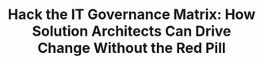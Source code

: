 ---
id: "hack-the-it-governance-matrix"
title: "Hack the IT Governance Matrix: How Solution Architects Can Drive Change Without the Red Pill"
shortDescription: "Discover the current state of AI and its impact on industries and society. Join the conversation and share your thoughts on the future of AI. Come learn, ask questions, and prepare for the future!"
description: "Neo had to take the red pill to hack the Matrix. But as solution architects, you don't need any pills to hack IT governance! In this presentation, we'll explore how you can drive change in IT governance as a solution architect, even without direct authority. We'll show you how to leverage your ninja solution architecture skills to build consensus, foster collaboration, and achieve meaningful change across the organization. So, put down the pills, and join us for a fun and informative session!"
deliveredAt:
- title: Prairie Dev Con 2023 (Regina)
  date:
  location: Regina, SK, Canada
  files:
  - description: Slides (PDF)
    url: https://cocobokostudios-my.sharepoint.com/:b:/p/david/ETI6nut03XpIswy-GNDNj8cBgi3mm0P7_qEr0DmCg-GulA?e=GnheXP
- title: Prairie Dev Con 2023 (Winnipeg)
  date:
  location: Winnipeg, MB, Canada
  files:
  - description: Slides (PDF)
    url: https://cocobokostudios-my.sharepoint.com/:b:/p/david/EXdFvXkQ4D1Ej8UwlTzfNksBwu2dHVJfq-6M5uUjrnr5MQ?e=qm7n8R
---
